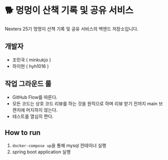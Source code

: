 # 🐕 멍멍이 산책 기록 및 공유 서비스

Nexters 25기 멍멍이 산책 기록 및 공유 서비스의 백엔드 저장소입니다.

## 개발자
- 조민국 ( minkukjo )
- 하이현 ( hyh1016 )

## 작업 그라운드 룰
- GitHub Flow를 따른다.
- 모든 코드는 상호 코드 리뷰를 하는 것을 원칙으로 하며 리뷰 받기 전까지 main 브랜치에 머지하지 않는다.
- 테스트를 열심히 짠다.

## How to run
1. `docker-compose up`을 통해 mysql 컨테이너 실행
2. spring boot application 실행

